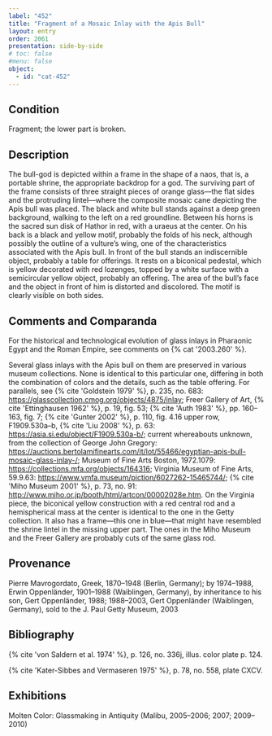 ```yaml
---
label: "452"
title: "Fragment of a Mosaic Inlay with the Apis Bull"
layout: entry
order: 2061
presentation: side-by-side
# toc: false
#menu: false 
object:
  - id: "cat-452"
---
```


## Condition

Fragment; the lower part is broken.

## Description

The bull-god is depicted within a frame in the shape of a naos, that is, a portable shrine, the appropriate backdrop for a god. The surviving part of the frame consists of three straight pieces of orange glass—the flat sides and the protruding lintel—where the composite mosaic cane depicting the Apis bull was placed. The black and white bull stands against a deep green background, walking to the left on a red groundline. Between his horns is the sacred sun disk of Hathor in red, with a uraeus at the center. On his back is a black and yellow motif, probably the folds of his neck, although possibly the outline of a vulture’s wing, one of the characteristics associated with the Apis bull. In front of the bull stands an indiscernible object, probably a table for offerings. It rests on a biconical pedestal, which is yellow decorated with red lozenges, topped by a white surface with a semicircular yellow object, probably an offering. The area of the bull’s face and the object in front of him is distorted and discolored. The motif is clearly visible on both sides.

## Comments and Comparanda

For the historical and technological evolution of glass inlays in Pharaonic Egypt and the Roman Empire, see comments on {% cat '2003.260' %}.

Several glass inlays with the Apis bull on them are preserved in various museum collections. None is identical to this particular one, differing in both the combination of colors and the details, such as the table offering. For parallels, see {% cite 'Goldstein 1979' %}, p. 235, no. 683: <https://glasscollection.cmog.org/objects/4875/inlay>; Freer Gallery of Art, {% cite 'Ettinghausen 1962' %}, p. 19, fig. 53; {% cite 'Auth 1983' %}, pp. 160–163, fig. 7; {% cite 'Gunter 2002' %}, p. 110, fig. 4.16 upper row, F1909.530a–b, {% cite 'Liu 2008' %}, p. 63: <https://asia.si.edu/object/F1909.530a-b/>; current whereabouts unknown, from the collection of George John Gregory: <https://auctions.bertolamifinearts.com/it/lot/55466/egyptian-apis-bull-mosaic-glass-inlay-/>; Museum of Fine Arts Boston, 1972.1079: <https://collections.mfa.org/objects/164316>; Virginia Museum of Fine Arts, 59.9.63: <https://www.vmfa.museum/piction/6027262-15465744/>; {% cite 'Miho Museum 2001' %}, p. 73, no. 91: <http://www.miho.or.jp/booth/html/artcon/00002028e.htm>. On the Virginia piece, the biconical yellow construction with a red central rod and a hemispherical mass at the center is identical to the one in the Getty collection. It also has a frame—this one in blue—that might have resembled the shrine lintel in the missing upper part. The ones in the Miho Museum and the Freer Gallery are probably cuts of the same glass rod.

## Provenance

Pierre Mavrogordato, Greek, 1870–1948 (Berlin, Germany); by 1974–1988, Erwin Oppenländer, 1901–1988 (Waiblingen, Germany), by inheritance to his son, Gert Oppenländer, 1988; 1988–2003, Gert Oppenländer (Waiblingen, Germany), sold to the J. Paul Getty Museum, 2003

## Bibliography

{% cite 'von Saldern et al. 1974' %}, p. 126, no. 336j, illus. color plate p. 124.

{% cite 'Kater-Sibbes and Vermaseren 1975' %}, p. 78, no. 558, plate CXCV.

## Exhibitions

Molten Color: Glassmaking in Antiquity (Malibu, 2005–2006; 2007; 2009–2010)